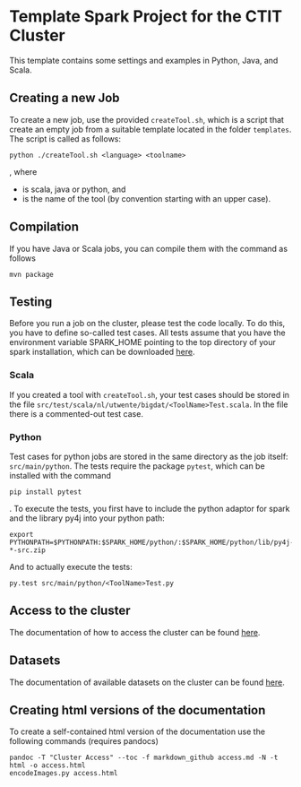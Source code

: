 # Template Spark Project for the CTIT Cluster

This template contains some settings and examples in Python, Java, and Scala.

## Creating a new Job

To create a new job, use the provided ``createTool.sh``, which is a script that create an empty job 
from a suitable template located in the folder ``templates``. The script is called as follows:

    python ./createTool.sh <language> <toolname>

, where

* <langauge> is scala, java or python, and
* <toolname> is the name of the tool (by convention starting with an upper case).
  
## Compilation

If you have Java or Scala jobs, you can compile them with the command as follows

    mvn package
    
## Testing

Before you run a job on the cluster, please test the code locally. To do this, 
you have to define so-called test cases. All tests assume that you have the environment variable SPARK_HOME 
pointing to the top directory of your spark installation, which can be downloaded [here](http://spark.apache.org/downloads.html). 


### Scala

If you created a tool with ``createTool.sh``, your test cases should be stored in the file
``src/test/scala/nl/utwente/bigdat/<ToolName>Test.scala``. In the file there is a commented-out
test case.

### Python

Test cases for python jobs are stored in the same directory as the
job itself: ``src/main/python``.  The tests require the package
``pytest``, which can be installed with the command 

    pip install pytest

. To execute the tests, you first have to include the python
adaptor for spark and the library py4j into your python path:

    export PYTHONPATH=$PYTHONPATH:$SPARK_HOME/python/:$SPARK_HOME/python/lib/py4j-*-src.zip
    
And to actually execute the tests:

    py.test src/main/python/<ToolName>Test.py

## Access to the cluster

The documentation of how to access the cluster can be found [here](access.md).

## Datasets

The documentation of available datasets on the cluster can be found [here](data.md).

## Creating html versions of the documentation

To create a self-contained html version of the documentation use the following commands (requires pandocs)

    pandoc -T "Cluster Access" --toc -f markdown_github access.md -N -t html -o access.html
    encodeImages.py access.html

